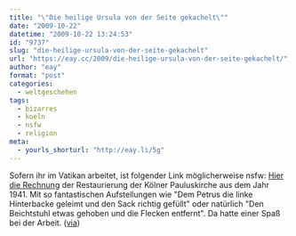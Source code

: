 ```yaml
---
title: "\"Die heilige Ursula von der Seite gekachelt\""
date: "2009-10-22"
datetime: "2009-10-22 13:24:53"
id: "9737"
slug: "die-heilige-ursula-von-der-seite-gekachelt"
url: "https://eay.cc/2009/die-heilige-ursula-von-der-seite-gekachelt/"
author: "eay"
format: "post"
categories:
  - weltgeschehen
tags:
  - bizarres
  - koeln
  - nsfw
  - religion
meta:
  - yourls_shorturl: "http://eay.li/5g"
---
```


Sofern ihr im Vatikan arbeitet, ist folgender Link möglicherweise nsfw: [Hier die Rechnung](http://mlkshk.com/r/5ZJF) der Restaurierung der Kölner Pauluskirche aus dem Jahr 1941. Mit so fantastischen Aufstellungen wie "Dem Petrus die linke Hinterbacke geleimt und den Sack richtig gefüllt" oder natürlich "Den Beichtstuhl etwas gehoben und die Flecken entfernt". Da hatte einer Spaß bei der Arbeit. ([via](http://www.misterhonk.de/blog/2541/rechnung-uber-die-reparatur-der-st-pauluskirche-in-koln-aus-dem-jahr-1941/))
